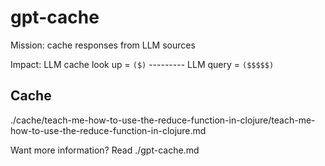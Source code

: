 # gpt-cache

Mission: cache responses from LLM sources

Impact: LLM cache look up = `($)` --------- LLM query = `($$$$$)`

## Cache

./cache/teach-me-how-to-use-the-reduce-function-in-clojure/teach-me-how-to-use-the-reduce-function-in-clojure.md

Want more information? Read ./gpt-cache.md

